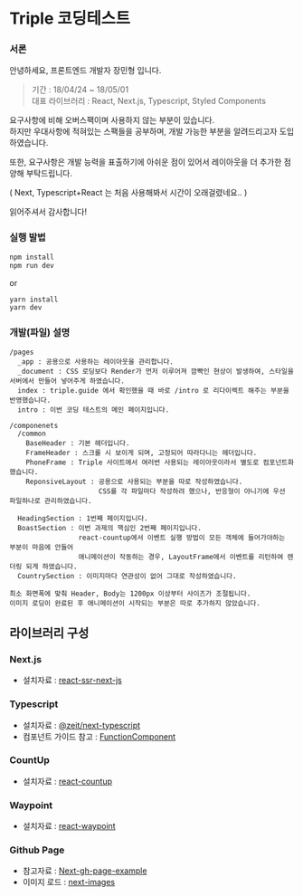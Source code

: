 # Triple 코딩테스트

### 서론
안녕하세요, 프론트엔드 개발자 장민형 입니다.  

> 기간 : 18/04/24 ~ 18/05/01  
> 대표 라이브러리 : React, Next.js, Typescript, Styled Components

요구사항에 비해 오버스팩이며 사용하지 않는 부분이 있습니다.  
하지만 우대사항에 적혀있는 스팩들을 공부하며, 개발 가능한 부분을 알려드리고자 도입하였습니다.

또한, 요구사항은 개발 능력을 표출하기에 아쉬운 점이 있어서 레이아웃을 더 추가한 점 양해 부탁드립니다.  

( Next, Typescript+React 는 처음 사용해봐서 시간이 오래걸렸네요.. )

읽어주셔서 감사합니다!

### 실행 발법
```bash
npm install
npm run dev
```
or
```bash
yarn install
yarn dev
```


### 개발(파일) 설명
```
/pages
  _app : 공용으로 사용하는 레이아웃을 관리합니다.  
  _document : CSS 로딩보다 Render가 먼저 이루어져 깜빡인 현상이 발생하여, 스타일을 서버에서 만들어 넣어주게 하였습니다.
  index : triple.guide 에서 확인했을 때 바로 /intro 로 리다이렉트 해주는 부분을 반영했습니다.
  intro : 이번 코딩 테스트의 메인 페이지입니다.

/componenets
  /common
    BaseHeader : 기본 헤더입니다.
    FrameHeader : 스크롤 시 보이게 되며, 고정되어 따라다니는 헤더입니다.
    PhoneFrame : Triple 사이트에서 여러번 사용되는 레이아웃이라서 별도로 컴포넌트화 했습니다.
    ReponsiveLayout : 공용으로 사용되는 부분을 따로 작성하였습니다.
                      CSS를 각 파일마다 작성하려 했으나, 반응형이 아니기에 우선 파일하나로 관리하였습니다.

  HeadingSection : 1번째 페이지입니다.
  BoastSection : 이번 과제의 핵심인 2번째 페이지입니다.
                 react-countup에서 이벤트 실행 방법이 모든 객체에 들어가야하는 부분이 마음에 안들어
                 애니메이션이 작동하는 경우, LayoutFrame에서 이벤트를 리턴하여 렌더링 되게 하였습니다.
  CountrySection : 이미지마다 연관성이 없어 그대로 작성하였습니다.

최소 화면폭에 맞춰 Header, Body는 1200px 이상부터 사이즈가 조절됩니다.
이미지 로딩이 완료된 후 애니메이션이 시작되는 부분은 따로 추가하지 않았습니다.
```
## 라이브러리 구성

### Next.js

- 설치자료 : [react-ssr-next-js](https://holywater-jeong.github.io/blog/react-ssr-next-js/)

### Typescript

- 설치자료 : [@zeit/next-typescript](https://www.npmjs.com/package/@zeit/next-typescript)
- 컴포넌트 가이드 참고 : [FunctionComponent](https://fettblog.eu/typescript-react/components/)

### CountUp
- 설치자료 : [react-countup](https://github.com/glennreyes/react-countup)

### Waypoint
- 설치자료 : [react-waypoint](https://github.com/brigade/react-waypoint)

### Github Page

- 참고자료 : [Next-gh-page-example](https://github.com/thierryc/Next-gh-page-example)
- 이미지 로드 : [next-images](https://www.npmjs.com/package/next-images)
